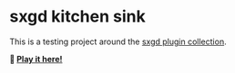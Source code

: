 # sxgd kitchen sink

This is a testing project around the [sxgd plugin collection](https://github.com/Srynetix/sxgd).

**:rocket: [Play it here!](https://srynetix.github.io/sxgd-kitchen-sink/)**
